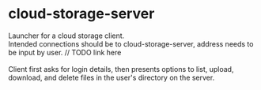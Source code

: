 # cloud-storage-server

Launcher for a cloud storage client. <br />
Intended connections should be to cloud-storage-server, address needs to be input by user. // TODO link here <br />
<br />
Client first asks for login details, then presents options to list, upload, download, and delete files in the user's directory on the server.